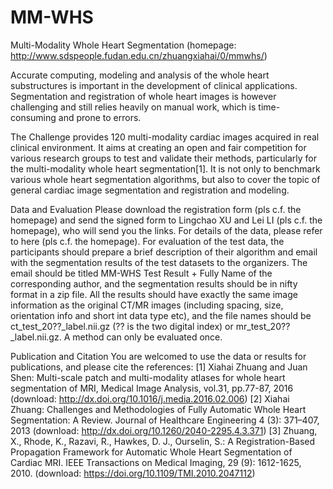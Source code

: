 # MM-WHS
Multi-Modality Whole Heart Segmentation (homepage: http://www.sdspeople.fudan.edu.cn/zhuangxiahai/0/mmwhs/)

Accurate computing, modeling and analysis of the whole heart substructures is important in the development of clinical applications. Segmentation and registration of whole heart images is however challenging and still relies heavily on manual work, which is time-consuming and prone to errors.

The Challenge provides 120 multi-modality cardiac images acquired in real clinical environment. It aims at creating an open and fair competition for various research groups to test and validate their methods, particularly for the multi-modality whole heart segmentation[1]. It is not only to benchmark various whole heart segmentation algorithms, but also to cover the topic of general cardiac image segmentation and registration and modeling.

Data and Evaluation
Please download the registration form (pls c.f. the homepage) and send the signed form to Lingchao XU and Lei LI (pls c.f. the homepage), who will send you the links. For details of the data, please refer to here (pls c.f. the homepage).
For evaluation of the test data, the participants should prepare a brief description of their algorithm and email with the segmentation results of the test datasets to the organizers. The email should be titled MM-WHS Test Result + Fully Name of the corresponding author, and the segmentation results should be in nifty format in a zip file. All the results should have exactly the same image information as the original CT/MR images (including spacing, size, orientation info and short int data type etc), and the file names should be ct_test_20??_label.nii.gz (?? is the two digital index) or mr_test_20??_label.nii.gz. A method can only be evaluated once.

Publication and Citation
You are welcomed to use the data or results for publications, and please cite the references:
[1] Xiahai Zhuang and Juan Shen: Multi-scale patch and multi-modality atlases for whole heart segmentation of MRI, Medical Image Analysis, vol.31, pp.77-87, 2016 (download: http://dx.doi.org/10.1016/j.media.2016.02.006)
[2] Xiahai Zhuang: Challenges and Methodologies of Fully Automatic Whole Heart Segmentation: A Review. Journal of Healthcare Engineering 4 (3): 371–407, 2013 (download: http://dx.doi.org/10.1260/2040-2295.4.3.371)
[3] Zhuang, X., Rhode, K., Razavi, R., Hawkes, D. J., Ourselin, S.: A Registration-Based Propagation Framework for Automatic Whole Heart Segmentation of Cardiac MRI. IEEE Transactions on Medical Imaging, 29 (9): 1612-1625, 2010. (download: https://doi.org/10.1109/TMI.2010.2047112)
 
